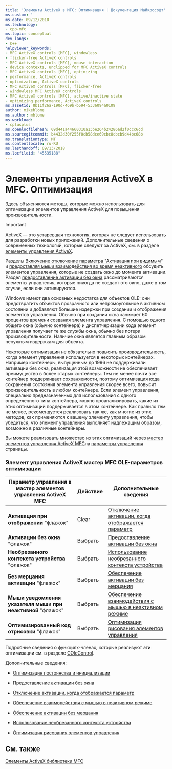 ```yaml
---
title: 'Элементы ActiveX в MFC: Оптимизация | Документация Майкрософт'
ms.custom: ''
ms.date: 09/12/2018
ms.technology:
- cpp-mfc
ms.topic: conceptual
dev_langs:
- C++
helpviewer_keywords:
- MFC ActiveX controls [MFC], windowless
- flicker-free ActiveX controls
- MFC ActiveX controls [MFC], mouse interaction
- device contexts, unclipped for MFC ActiveX controls
- MFC ActiveX controls [MFC], optimizing
- performance, ActiveX controls
- optimization, ActiveX controls
- MFC ActiveX controls [MFC], flicker-free
- windowless MFC ActiveX controls
- MFC ActiveX controls [MFC], active/inactive state
- optimizing performance, ActiveX controls
ms.assetid: 8b11f26a-190d-469b-b594-5336094a0109
author: mikeblome
ms.author: mblome
ms.workload:
- cplusplus
ms.openlocfilehash: 09d441a44660310a13be264b24286ad2f0ccc6cd
ms.sourcegitcommit: b4432d30f255f0cb58dce69cbc8cbcb9d44bc68b
ms.translationtype: MT
ms.contentlocale: ru-RU
ms.lasthandoff: 09/13/2018
ms.locfileid: "45535188"
---
```

# <a name="mfc-activex-controls-optimization"></a>Элементы управления ActiveX в MFC. Оптимизация
Здесь объясняются методы, которые можно использовать для оптимизации элементов управления ActiveX для повышения производительности.  

>[!IMPORTANT]
> ActiveX — это устаревшая технология, которая не следует использовать для разработки новых приложений. Дополнительные сведения о современных технологий, которые следуют за ActiveX, см. в разделе [элементы управления ActiveX](activex-controls.md).
  
 Разделы [Включение отключение параметра "Активация при видимым"](../mfc/turning-off-the-activate-when-visible-option.md) и [предоставляя мыши взаимодействия во время неактивного](../mfc/providing-mouse-interaction-while-inactive.md) обсудить элементов управления, которые не создать окно до момента активации. Раздел [предоставление активации без окна](../mfc/providing-windowless-activation.md) рассматриваются элементы управления, которые никогда не создаст это окно, даже в том случае, если они активируются.  
  
 Windows имеют два основных недостатка для объектов OLE: они предотвратить объектов прозрачного или непрямоугольное в активном состоянии и добавляют большие издержки при создании и отображения элементов управления. Обычно при создании окна занимает 60 процентов времени создания элемента управления. С помощью одного общего окна (обычно контейнера) и диспетчеризации кода элемент управления получает те же службы окна, обычно без потери производительности. Наличие окна является главным образом ненужным издержкам для объекта.  
  
 Некоторые оптимизации не обязательно повысить производительность, когда элемент управления используется в некоторых контейнерах. Например контейнеры, выпущенным до 1996 не поддерживали активации без окна, реализация этой возможности не обеспечивает преимущество в более старых контейнеры. Тем не менее почти все контейнер поддерживает сохраняемости, поэтому оптимизация кода сохранения состояния элемента управления скорее всего, повысит производительность в любом контейнере. Если элемент управления, специально предназначенных для использования с одного определенного типа контейнера, можно проанализировать, какие из этих оптимизаций поддерживается в этом контейнере. Как правило тем не менее, рекомендуется реализовать так же, как многие из этих методов, как применяются к вашему элементу управления, чтобы убедиться, что элемент управления выполняет надлежащим образом, возможно в различные контейнеры.  
  
 Вы можете реализовать множество из этих оптимизаций через [мастер элементов управления ActiveX MFC](../mfc/reference/mfc-activex-control-wizard.md)на [параметры управления](../mfc/reference/control-settings-mfc-activex-control-wizard.md) страницы.  
  
### <a name="mfc-activex-control-wizard-ole-optimization-options"></a>Элемент управления ActiveX мастер MFC OLE-параметров оптимизации  
  
|Параметр управления в мастер элементов управления ActiveX MFC|Действие|Дополнительные сведения|  
|-------------------------------------------------------|------------|----------------------|  
|**Активация при отображении** "флажок"|Clear|[Отключение активации, когда отображается параметр](../mfc/turning-off-the-activate-when-visible-option.md)|  
|**Активации без окна** "флажок"|Выбрать|[Предоставление активации без окна](../mfc/providing-windowless-activation.md)|  
|**Необрезанного контекста устройства** "флажок"|Выбрать|[Использование необрезанного контекста устройства](../mfc/using-an-unclipped-device-context.md)|  
|**Без мерцания активации** "флажок"|Выбрать|[Обеспечение активации без мерцания](../mfc/providing-flicker-free-activation.md)|  
|**Мыши уведомления указателя мыши при неактивной** "флажок"|Выбрать|[Обеспечение взаимодействия с мышью в неактивном режиме](../mfc/providing-mouse-interaction-while-inactive.md)|  
|**Оптимизированный код отрисовки** "флажок"|Выбрать|[Оптимизация рисования элементов управления](../mfc/optimizing-control-drawing.md)|  
  
 Подробные сведения о функциях-членах, которые реализуют эти оптимизации см. в разделе [COleControl](../mfc/reference/colecontrol-class.md).  
  
 Дополнительные сведения:  
  
-   [Оптимизация постоянства и инициализации](../mfc/optimizing-persistence-and-initialization.md)  
  
-   [Предоставление активации без окна](../mfc/providing-windowless-activation.md)  
  
-   [Отключение активации, когда отображается параметр](../mfc/turning-off-the-activate-when-visible-option.md)  
  
-   [Обеспечение взаимодействия с мышью в неактивном режиме](../mfc/providing-mouse-interaction-while-inactive.md)  
  
-   [Обеспечение активации без мерцания](../mfc/providing-flicker-free-activation.md)  
  
-   [Использование необрезанного контекста устройства](../mfc/using-an-unclipped-device-context.md)  
  
-   [Оптимизация рисования элементов управления](../mfc/optimizing-control-drawing.md)  
  
## <a name="see-also"></a>См. также  
 [Элементы ActiveX библиотеки MFC](../mfc/mfc-activex-controls.md)

